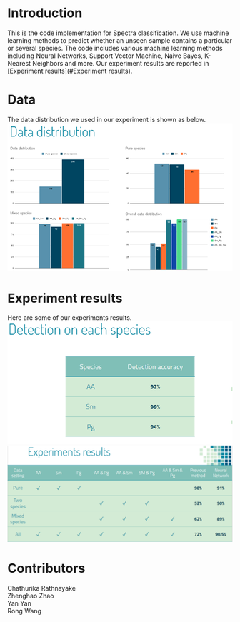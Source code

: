 # Introduction
This is the code implementation for Spectra classification. We use machine learning methods to predict whether an unseen sample contains a particular or several species. The code includes various machine learning methods including Neural Networks, Support Vector Machine, Naive Bayes, K-Nearest Neighbors and more. Our experiment results are reported in [Experiment results](#Experiment results).

# Data
The data distribution we used in our experiment is shown as below.<br>
![image](https://github.com/ichbill/Spectra_classification/blob/main/assets/img/data_distribution.png)

# Experiment results
Here are some of our experiments results. <br>
![image](https://github.com/ichbill/Spectra_classification/blob/main/assets/img/detection.png)<br>
![image](https://github.com/ichbill/Spectra_classification/blob/main/assets/img/results.png)

# Contributors
Chathurika Rathnayake <br>
Zhenghao Zhao <br>
Yan Yan <br>
Rong Wang <br>
